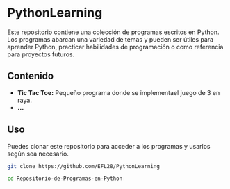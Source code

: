 # PythonLearning

Este repositorio contiene una colección de programas escritos en Python. Los programas abarcan una variedad de temas y pueden ser útiles para aprender Python, practicar habilidades de programación o como referencia para proyectos futuros.

## Contenido

- **Tic Tac Toe:** Pequeño programa donde se implementael juego de 3 en raya.  
- **...**

## Uso

Puedes clonar este repositorio para acceder a los programas y usarlos según sea necesario.

```bash
git clone https://github.com/EFL28/PythonLearning
```

```bash
cd Repositorio-de-Programas-en-Python
```